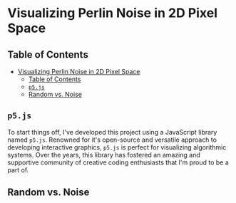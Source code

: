 # Visualizing Perlin Noise in 2D Pixel Space

## Table of Contents
- [Visualizing Perlin Noise in 2D Pixel Space](#visualizing-perlin-noise-in-2d-pixel-space)
  - [Table of Contents](#table-of-contents)
  - [`p5.js`](#p5js)
  - [Random vs. Noise](#random-vs-noise)

## `p5.js`

To start things off, I've developed this project using a JavaScript library named `p5.js`. Renowned for it's open-source and versatile approach to developing interactive graphics, `p5.js` is perfect for visualizing algorithmic systems. Over the years, this library has fostered an amazing and supportive community of creative coding enthusiasts that I'm proud to be a part of.

## Random vs. Noise

